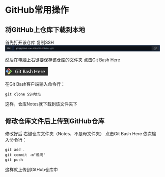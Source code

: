 # GitHub常用操作

## 将GitHub上仓库下载到本地

首先打开该仓库 复制SSH![SSH](Photos/SSH.png)

然后在电脑上右键要保存该仓库的文件夹 点击Git Bash Here

![Git_Bash_here](Photos/Git_Bash_here.png)

在Git Bash客户端输入命令行：

```
git clone SSH地址
```

这样，仓库Notes就下载到该文件夹下

## 修改仓库文件后上传到GitHub仓库

修改好后 右键仓库文件夹（Notes，不是母文件夹） 点击Git Bash Here 依次输入命令行：

```
git add .
git commit -m"说明"
git push
```

这样就上传到GitHub仓库中

